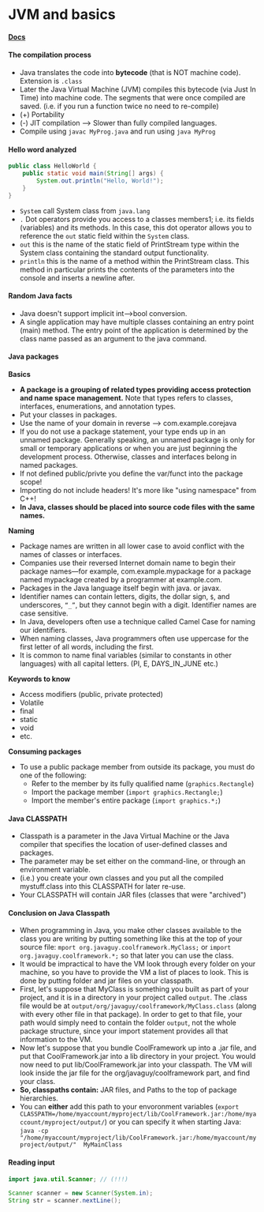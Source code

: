 # JVM and basics

#### [Docs](https://docs.oracle.com/javase/8/docs/api/)

#### The compilation process
- Java translates the code into **bytecode** (that is NOT machine code). Extension is `.class`
- Later the Java Virtual Machine (JVM) compiles this bytecode (via Just In Time) into machine code. The segments that were once compiled are saved. (i.e. if you run a function twice no need to re-compile)
- (+) Portability
- (-) JIT compilation --> Slower than fully compiled languages.
- Compile using `javac MyProg.java` and run using `java MyProg`

#### Hello word analyzed
```java
public class HelloWorld {
    public static void main(String[] args) {
        System.out.println("Hello, World!");
    }
}
```
- `System` call System class from `java.lang`
- `.` Dot operators provide you access to a classes members1; i.e. its fields (variables) and its methods. In this case, this dot operator allows you to reference the `out` static field within the `System` class.
- `out` this is the name of the static field of PrintStream type within the System class containing the standard output functionality.
- `println` this is the name of a method within the PrintStream class. This method in particular prints the contents of the parameters into the console and inserts a newline after.

#### Random Java facts
- Java doesn't support implicit int-->bool conversion.
- A single application may have multiple classes containing an entry point (main) method. The entry point of the application is determined by the class name passed as an argument to the java command.

#### Java packages
**Basics**
- **A package is a grouping of related types providing access protection and name space management.** Note that types refers to classes, interfaces, enumerations, and annotation types.
- Put your classes in packages.
- Use the name of your domain in reverse --> com.example.corejava
- If you do not use a package statement, your type ends up in an unnamed package. Generally speaking, an unnamed package is only for small or temporary applications or when you are just beginning the development process. Otherwise, classes and interfaces belong in named packages.
- If not defined public/privte you define the var/funct into the package scope!
- Importing do not include headers! It's more like "using namespace" from C++!
- **In Java, classes should be placed into source code files with the same names.**

**Naming**
- Package names are written in all lower case to avoid conflict with the names of classes or interfaces.
- Companies use their reversed Internet domain name to begin their package names—for example, com.example.mypackage for a package named mypackage created by a programmer at example.com.
- Packages in the Java language itself begin with java. or javax.
- Identifier names can contain letters, digits, the dollar sign, ``$``, and underscores, ``“_”``, but they cannot begin with a digit. Identifier names are case sensitive.
- In Java, developers often use a technique called Camel Case for naming our identifiers.
- When naming classes, Java programmers often use uppercase for the first letter of all words, including the first.
- It is common to name final variables (similar to constants in other languages) with all capital letters. (PI, E, DAYS_IN_JUNE etc.)


**Keywords to know**
- Access modifiers (public, private protected)
- Volatile
- final
- static
- void
- etc.

**Consuming packages**
- To use a public package member from outside its package, you must do one of the following:
  - Refer to the member by its fully qualified name (`graphics.Rectangle`)
  - Import the package member (`import graphics.Rectangle;`)
  - Import the member's entire package (`import graphics.*;`)

#### Java CLASSPATH
- Classpath is a parameter in the Java Virtual Machine or the Java compiler that specifies the location of user-defined classes and packages.
-  The parameter may be set either on the command-line, or through an environment variable.
- (i.e.) you create your own classes and you put all the compiled mystuff.class into this CLASSPATH for later re-use.
- Your CLASSPATH will contain JAR files (classes that were "archived")

#### Conclusion on Java Classpath
- When programming in Java, you make other classes available to the class you are writing by putting something like this at the top of your source file: `mport org.javaguy.coolframework.MyClass;` or `import org.javaguy.coolframework.*;` so that later you can use the class.
- It would be impractical to have the VM look through every folder on your machine, so you have to provide the VM a list of places to look. This is done by putting folder and jar files on your classpath.
- First, let's suppose that MyClass is something you built as part of your project, and it is in a directory in your project called `output`. The .class file would be at `output/org/javaguy/coolframework/MyClass.class` (along with every other file in that package). In order to get to that file, your path would simply need to contain the folder `output`, not the whole package structure, since your import statement provides all that information to the VM.
- Now let's suppose that you bundle CoolFramework up into a .jar file, and put that CoolFramework.jar into a lib directory in your project. You would now need to put lib/CoolFramework.jar into your classpath. The VM will look inside the jar file for the org/javaguy/coolframework part, and find your class.
- **So, classpaths contain:** JAR files, and Paths to the top of package hierarchies.
- You can **either** add this path to your envoronment variables (`export CLASSPATH=/home/myaccount/myproject/lib/CoolFramework.jar:/home/myaccount/myproject/output/`) or you can specify it when starting Java: `java -cp "/home/myaccount/myproject/lib/CoolFramework.jar:/home/myaccount/myproject/output/"  MyMainClass`


#### Reading input
```java
import java.util.Scanner; // (!!!)

Scanner scanner = new Scanner(System.in);
String str = scanner.nextLine();
```
